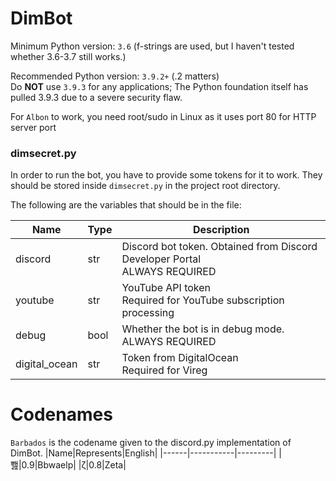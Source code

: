 # DimBot
Minimum Python version: `3.6` (f-strings are used, but I haven't tested whether 3.6-3.7 still works.)

Recommended Python version: `3.9.2+` (.2 matters)  
Do **NOT** use `3.9.3` for any applications; The Python foundation itself has pulled 3.9.3 due to a severe security flaw.

For `Albon` to work, you need root/sudo in Linux as it uses port 80 for HTTP server port
### dimsecret.py
In order to run the bot, you have to provide some tokens for it to work.
They should be stored inside `dimsecret.py` in the project root directory.

The following are the variables that should be in the file:

| Name              | Type | Description                                                               |
|-------------------|------|---------------------------------------------------------------------------|
| discord           | str  | Discord bot token. Obtained from Discord Developer Portal<br>ALWAYS REQUIRED |
| youtube           | str  | YouTube API token<br>Required for YouTube subscription processing            |
| debug             | bool | Whether the bot is in debug mode.<br>ALWAYS REQUIRED                         |
| digital_ocean     | str  | Token from DigitalOcean<br>Required for Vireg  |

# Codenames
`Barbados` is the codename given to the discord.py implementation of DimBot.
|Name|Represents|English|
|------|-----------|---------|
|뾆|0.9|Bbwaelp|
|ζ|0.8|Zeta|